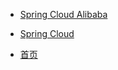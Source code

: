 <!-- _navbar.md --> 

- [Spring Cloud Alibaba](/sc/alibaba/README.md)

- [Spring Cloud](/sc/README.md)

- [首页](/)

  

